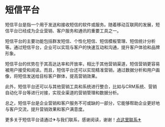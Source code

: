 # 短信平台

短信平台是指一个用于发送和接收短信的软件或服务。随着移动互联网的发展，短信平台已经成为企业营销、客户服务和通讯的重要工具之一。

短信平台的主要功能包括群发短信、个性化短信、短信模板管理、短信统计分析等。通过短信平台，企业可以实现与客户的快速互动和沟通，提升客户体验和品牌形象。

短信平台的优势在于其高达达率和开放率，相比于其他营销渠道，短信营销更容易被用户接受和阅读。而且，短信平台还可以实现精准营销，通过数据分析和用户画像，将短信发送给目标客户群体，提高营销效果。

此外，短信平台还可以与其他营销工具和系统进行整合，比如与CRM系统、营销自动化平台等进行对接，实现全渠道的营销管理和数据分析。

总之，短信平台是企业营销和客户服务不可或缺的一部分，它能够帮助企业更好地与客户交流，提升营销效果和客户满意度。

更多关于短信平台请通过✈与我们联系，感谢阅读，谢谢！[点这里联系✈](https://k02.cc)
